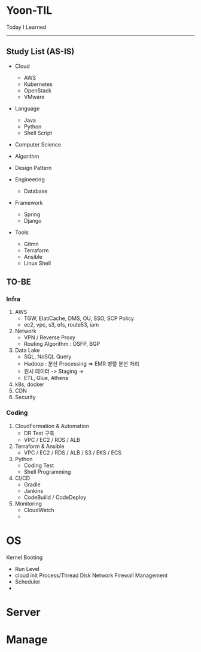 # Yoon-TIL
Today I Learned

---
## Study List (AS-IS)
* Cloud
	- AWS
	- Kubernetes
	- OpenStack
	- VMware

* Language
	- Java
	- Python
	- Shell Script
* Computer Science
* Algorithm
* Design Pattern
* Engineering
	* Database

* Framework
	* Spring
	* Django
* Tools
	* Gitmn
	* Terraform
	* Ansible
	* Linux Shell

## TO-BE
### Infra
1. AWS
	* TGW, ElatiCache, DMS, OU, SSO, SCP Policy
	* ec2, vpc, s3, efs, route53, iam
2. Network
	* VPN / Reverse Proxy
	* Routing Algorithm : OSFP, BGP
3. Data Lake
	* SQL, NoSQL Query
	* Hadoop : 분산 Processing => EMR 병렬 분산 처리
	* 원시 데이터 -> Staging -> 
	* ETL, Glue, Athena
4. k8s, docker
5. CDN
6. Security


### Coding
1. CloudFormation & Automation
	* DR Test 구축
	* VPC / EC2 / RDS / ALB
2. Terraform & Ansible
	* VPC / EC2 / RDS / ALB / S3 / EKS / ECS
3. Python
	* Coding Test
	* Shell Programming
4. CI/CD
	* Gradle
	* Jankins
	* CodeBuiild / CodeDeploy
5. Monitoring
	* CloudWatch
	* 



# OS



Kernel
Booting
- Run Level
- cloud init
Process/Thread
Disk
Network
Firewall
Management
- Scheduler
- 


# Server





# Manage




